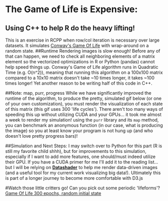 # The Game of Life is Expensive: 
## Using C++ to help R do the heavy lifting!
This is an exercise in RCPP when row/col iteration is necessary over large datasets. It simulates [Conway's Game Of Life](https://en.wikipedia.org/wiki/Conway%27s_Game_of_Life) with wrap-around on a random state.
##Runtime
Rendering images is slow enough! Before any of that can happen, we need to check all neighboring elements of a matrix element so the vectorized optimizations in R or Python (pandas) cannot help speed things up. 
Conway's Game of Life algorithm runs in Quadratic Time (e.g. O(n^2)), meaning that running this algorithm on a 100x100 matrix compared to a 10x10 matrix doesn't take ~10 times longer, it takes ~100 times longer! Yet another reason to be writing half of this code in C++.

##Note: map, purr, progress
While we have significantly improved the runtime of the algorithm, to produce the pretty, simulated gif below (or one of your own customization), you must render the visualization of each state of this matrix (this gif uses 300 'life cycles'). There aren't too many ways of speeding this up without utilizing CUDA and your GPUs... it took me almost a week to render my simulation! using the ```purr``` library and its ```map``` method, you can benchmark an anonymous function (in our case, what is producing the image) so you at least know your program is not hung up (and who doesn't love pretty progress bars)!

##Simulation and Next Steps:
I may switch over to Python for this part (R is still my favorite child shhh), but for improvements to this simulation, especially if I want to add more features, one should/must indeed utilize their GPU. If you have a CUDA primer for me I'll add it to the reading list... but I will be relying on **[Datashader](https://datashader.org/index.html#topics)** to help me render data-driven images (and a useful tool for my current work visualizing big data!). Ultimately this is part of a longer journey to become more comfortable with D3.js

#Watch those little critters go! Can you pick out some periodic 'lifeforms'?
[Game Of Life 300 epochs, random initial state]()
